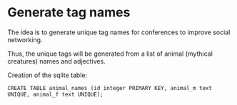 Generate tag names
==================

The idea is to generate unique tag names for conferences to improve social networking.

Thus, the unique tags will be generated from a list of animal (mythical creatures) names and adjectives.

Creation of the sqlite table:

```
CREATE TABLE animal_names (id integer PRIMARY KEY, animal_m text UNIQUE, animal_f text UNIQUE);
```
